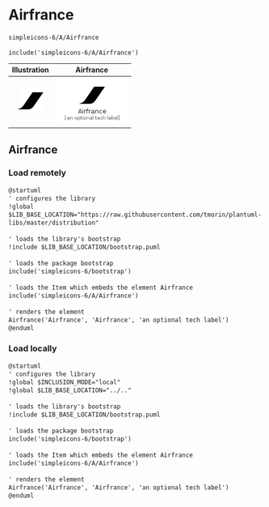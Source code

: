 # Airfrance


```text
simpleicons-6/A/Airfrance
```

```text
include('simpleicons-6/A/Airfrance')
```



| Illustration | Airfrance |
| :---: | :---: |
| ![illustration for Illustration](../../simpleicons-6/A/Airfrance.png) | ![illustration for Airfrance](../../simpleicons-6/A/Airfrance.Local.png) |




## Airfrance

### Load remotely
```plantuml
@startuml
' configures the library
!global $LIB_BASE_LOCATION="https://raw.githubusercontent.com/tmorin/plantuml-libs/master/distribution"

' loads the library's bootstrap
!include $LIB_BASE_LOCATION/bootstrap.puml

' loads the package bootstrap
include('simpleicons-6/bootstrap')

' loads the Item which embeds the element Airfrance
include('simpleicons-6/A/Airfrance')

' renders the element
Airfrance('Airfrance', 'Airfrance', 'an optional tech label')
@enduml
```

### Load locally
```plantuml
@startuml
' configures the library
!global $INCLUSION_MODE="local"
!global $LIB_BASE_LOCATION="../.."

' loads the library's bootstrap
!include $LIB_BASE_LOCATION/bootstrap.puml

' loads the package bootstrap
include('simpleicons-6/bootstrap')

' loads the Item which embeds the element Airfrance
include('simpleicons-6/A/Airfrance')

' renders the element
Airfrance('Airfrance', 'Airfrance', 'an optional tech label')
@enduml
```

